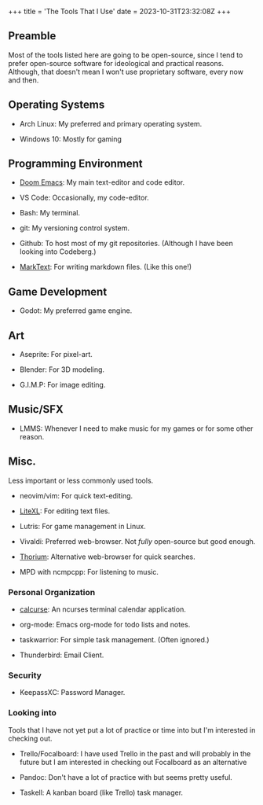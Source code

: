 +++
title = 'The Tools That I Use'
date = 2023-10-31T23:32:08Z
+++

## Preamble

Most of the tools listed here are going to be open-source, since I tend to prefer open-source software for ideological and practical reasons. Although, that doesn't mean I won't use proprietary software, every now and then.

## Operating Systems

- Arch Linux: My preferred and primary operating system.

- Windows 10: Mostly for gaming

## Programming Environment

- [Doom Emacs](https://github.com/doomemacs/doomemacs): My main text-editor and code editor.

- VS Code: Occasionally, my code-editor. 

- Bash: My terminal.

- git: My versioning control system.

- Github: To host most of my git repositories. (Although I have been looking into Codeberg.)

- [MarkText](https://www.marktext.cc/): For writing markdown files. (Like this one!)

## Game Development

- Godot: My preferred game engine.

## Art

- Aseprite: For pixel-art.

- Blender: For 3D modeling.

- G.I.M.P: For image editing. 

## Music/SFX

- LMMS: Whenever I need to make music for my games or for some other reason.

## Misc.

Less important or less commonly used tools. 

- neovim/vim: For quick text-editing.

- [LiteXL](https://lite-xl.com/): For editing text files.

- Lutris: For game management in Linux.

- Vivaldi: Preferred web-browser. Not *fully* open-source but good enough.

- [Thorium](https://thorium.rocks/): Alternative web-browser for quick searches.

- MPD with ncmpcpp: For listening to music.

### Personal Organization

- [calcurse](https://calcurse.org/): An ncurses terminal calendar application.

- org-mode: Emacs org-mode for todo lists and notes.

- taskwarrior: For simple task management. (Often ignored.)

- Thunderbird: Email Client.

### Security

- KeepassXC: Password Manager.

### Looking into

Tools that I have not yet put a lot of practice or time into but I'm interested in checking out.

- Trello/Focalboard: I have used Trello in the past and will probably in the future but I am interested in checking out Focalboard as an alternative

- Pandoc: Don't have a lot of practice with but seems pretty useful.

- Taskell: A kanban board (like Trello) task manager.

